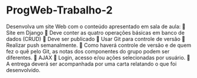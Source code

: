 # ProgWeb-Trabalho-2
Desenvolva um site Web com o conteúdo apresentado em sala de aula:  Site em Django  Deve conter as quatro operações básicas em banco de dados (CRUD)  Deve ser publicado  Usar Git para controle de versão  Realizar push semanalmente.  Como haverá controle de versão e de quem fez o quê pelo Git, as notas dos componentes do grupo podem ser diferentes.  AJAX  Login, acesso e/ou ações selecionadas por usuário.  A entrega deverá ser acompanhada por uma carta relatando o que foi desenvolvido.
